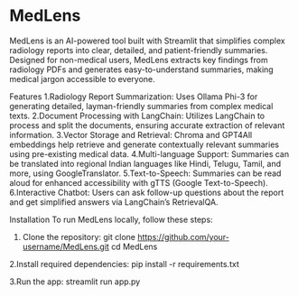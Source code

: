 # MedLens
MedLens is an AI-powered tool built with Streamlit that simplifies complex radiology reports into clear, detailed, and patient-friendly summaries. Designed for non-medical users, MedLens extracts key findings from radiology PDFs and generates easy-to-understand summaries, making medical jargon accessible to everyone.

Features
1.Radiology Report Summarization: Uses Ollama Phi-3 for generating detailed, layman-friendly summaries from complex medical texts.
2.Document Processing with LangChain: Utilizes LangChain to process and split the documents, ensuring accurate extraction of relevant information.
3.Vector Storage and Retrieval: Chroma and GPT4All embeddings help retrieve and generate contextually relevant summaries using pre-existing medical data.
4.Multi-language Support: Summaries can be translated into regional Indian languages like Hindi, Telugu, Tamil, and more, using GoogleTranslator.
5.Text-to-Speech: Summaries can be read aloud for enhanced accessibility with gTTS (Google Text-to-Speech).
6.Interactive Chatbot: Users can ask follow-up questions about the report and get simplified answers via LangChain’s RetrievalQA.

Installation
To run MedLens locally, follow these steps:
1. Clone the repository:
git clone https://github.com/your-username/MedLens.git
cd MedLens

2.Install required dependencies:
pip install -r requirements.txt

3.Run the app:
streamlit run app.py
